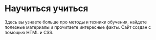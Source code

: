 <h1>Научиться учиться</h1>
Здесь вы узнаете больше про методы и техники обучения, найдете полезные материалы и прочитаете интересные факты.
Сайт создан с помощью HTML и CSS.
